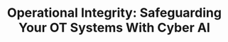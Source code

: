 ---
title: "Operational Integrity: Safeguarding Your OT Systems With Cyber AI"
permalink: "/program/presentations/andrew-tsonchev/"
layout: presentation
speaker:
- name: Andrew Tsonchev
  role: Director of Technology
  work: Darktrace
  image: andrew-tsonchev
id: presentation
published: true
---